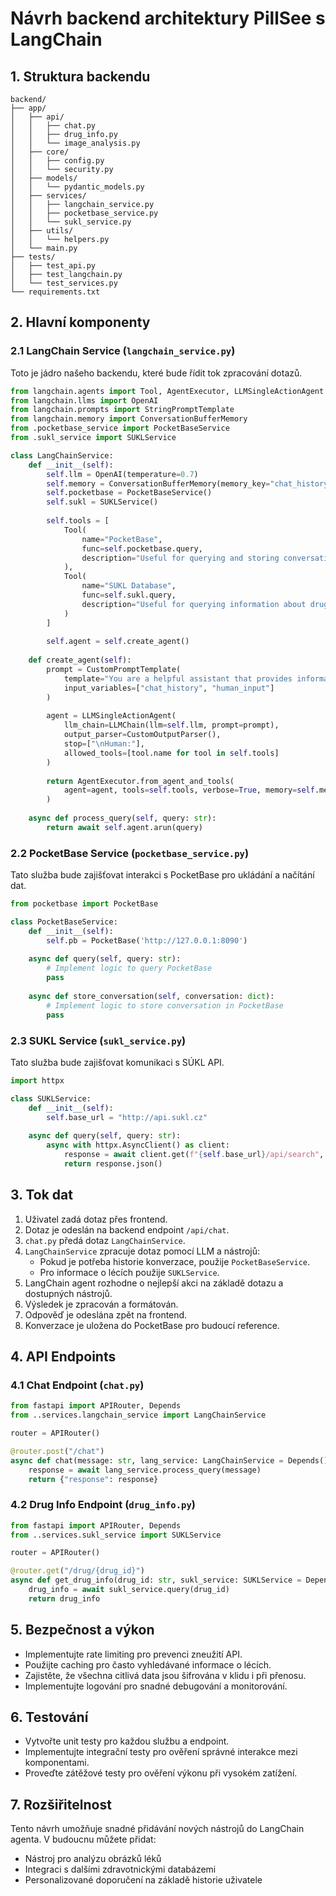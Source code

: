 # Návrh backend architektury PillSee s LangChain

## 1. Struktura backendu

```
backend/
├── app/
│   ├── api/
│   │   ├── chat.py
│   │   ├── drug_info.py
│   │   └── image_analysis.py
│   ├── core/
│   │   ├── config.py
│   │   └── security.py
│   ├── models/
│   │   └── pydantic_models.py
│   ├── services/
│   │   ├── langchain_service.py
│   │   ├── pocketbase_service.py
│   │   └── sukl_service.py
│   ├── utils/
│   │   └── helpers.py
│   └── main.py
├── tests/
│   ├── test_api.py
│   ├── test_langchain.py
│   └── test_services.py
└── requirements.txt
```

## 2. Hlavní komponenty

### 2.1 LangChain Service (`langchain_service.py`)

Toto je jádro našeho backendu, které bude řídit tok zpracování dotazů.

```python
from langchain.agents import Tool, AgentExecutor, LLMSingleActionAgent
from langchain.llms import OpenAI
from langchain.prompts import StringPromptTemplate
from langchain.memory import ConversationBufferMemory
from .pocketbase_service import PocketBaseService
from .sukl_service import SUKLService

class LangChainService:
    def __init__(self):
        self.llm = OpenAI(temperature=0.7)
        self.memory = ConversationBufferMemory(memory_key="chat_history")
        self.pocketbase = PocketBaseService()
        self.sukl = SUKLService()
        
        self.tools = [
            Tool(
                name="PocketBase",
                func=self.pocketbase.query,
                description="Useful for querying and storing conversation history and drug information"
            ),
            Tool(
                name="SUKL Database",
                func=self.sukl.query,
                description="Useful for querying information about drugs from the SUKL database"
            )
        ]
        
        self.agent = self.create_agent()
        
    def create_agent(self):
        prompt = CustomPromptTemplate(
            template="You are a helpful assistant that provides information about drugs. {chat_history}\nHuman: {human_input}\nAI: Let's approach this step-by-step:",
            input_variables=["chat_history", "human_input"]
        )
        
        agent = LLMSingleActionAgent(
            llm_chain=LLMChain(llm=self.llm, prompt=prompt),
            output_parser=CustomOutputParser(),
            stop=["\nHuman:"],
            allowed_tools=[tool.name for tool in self.tools]
        )
        
        return AgentExecutor.from_agent_and_tools(
            agent=agent, tools=self.tools, verbose=True, memory=self.memory
        )
    
    async def process_query(self, query: str):
        return await self.agent.arun(query)
```

### 2.2 PocketBase Service (`pocketbase_service.py`)

Tato služba bude zajišťovat interakci s PocketBase pro ukládání a načítání dat.

```python
from pocketbase import PocketBase

class PocketBaseService:
    def __init__(self):
        self.pb = PocketBase('http://127.0.0.1:8090')
    
    async def query(self, query: str):
        # Implement logic to query PocketBase
        pass
    
    async def store_conversation(self, conversation: dict):
        # Implement logic to store conversation in PocketBase
        pass
```

### 2.3 SUKL Service (`sukl_service.py`)

Tato služba bude zajišťovat komunikaci s SÚKL API.

```python
import httpx

class SUKLService:
    def __init__(self):
        self.base_url = "http://api.sukl.cz"
    
    async def query(self, query: str):
        async with httpx.AsyncClient() as client:
            response = await client.get(f"{self.base_url}/api/search", params={"query": query})
            return response.json()
```

## 3. Tok dat

1. Uživatel zadá dotaz přes frontend.
2. Dotaz je odeslán na backend endpoint `/api/chat`.
3. `chat.py` předá dotaz `LangChainService`.
4. `LangChainService` zpracuje dotaz pomocí LLM a nástrojů:
   - Pokud je potřeba historie konverzace, použije `PocketBaseService`.
   - Pro informace o lécích použije `SUKLService`.
5. LangChain agent rozhodne o nejlepší akci na základě dotazu a dostupných nástrojů.
6. Výsledek je zpracován a formátován.
7. Odpověď je odeslána zpět na frontend.
8. Konverzace je uložena do PocketBase pro budoucí reference.

## 4. API Endpoints

### 4.1 Chat Endpoint (`chat.py`)

```python
from fastapi import APIRouter, Depends
from ..services.langchain_service import LangChainService

router = APIRouter()

@router.post("/chat")
async def chat(message: str, lang_service: LangChainService = Depends()):
    response = await lang_service.process_query(message)
    return {"response": response}
```

### 4.2 Drug Info Endpoint (`drug_info.py`)

```python
from fastapi import APIRouter, Depends
from ..services.sukl_service import SUKLService

router = APIRouter()

@router.get("/drug/{drug_id}")
async def get_drug_info(drug_id: str, sukl_service: SUKLService = Depends()):
    drug_info = await sukl_service.query(drug_id)
    return drug_info
```

## 5. Bezpečnost a výkon

- Implementujte rate limiting pro prevenci zneužití API.
- Použijte caching pro často vyhledávané informace o lécích.
- Zajistěte, že všechna citlivá data jsou šifrována v klidu i při přenosu.
- Implementujte logování pro snadné debugování a monitorování.

## 6. Testování

- Vytvořte unit testy pro každou službu a endpoint.
- Implementujte integrační testy pro ověření správné interakce mezi komponentami.
- Proveďte zátěžové testy pro ověření výkonu při vysokém zatížení.

## 7. Rozšiřitelnost

Tento návrh umožňuje snadné přidávání nových nástrojů do LangChain agenta. V budoucnu můžete přidat:

- Nástroj pro analýzu obrázků léků
- Integraci s dalšími zdravotnickými databázemi
- Personalizované doporučení na základě historie uživatele


